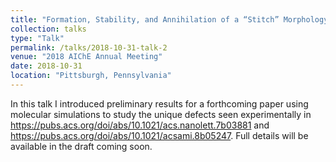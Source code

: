 ```yaml
---
title: "Formation, Stability, and Annihilation of a “Stitch” Morphology in Block Copolymer Thin Films"
collection: talks
type: "Talk"
permalink: /talks/2018-10-31-talk-2
venue: "2018 AIChE Annual Meeting"
date: 2018-10-31
location: "Pittsburgh, Pennsylvania"
---
```


In this talk I introduced preliminary results for a forthcoming paper using molecular simulations to study the unique defects seen experimentally in https://pubs.acs.org/doi/abs/10.1021/acs.nanolett.7b03881 and https://pubs.acs.org/doi/abs/10.1021/acsami.8b05247.  Full details will be available in the draft coming soon.
